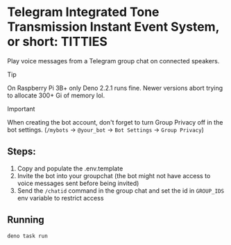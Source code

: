# Telegram Integrated Tone Transmission Instant Event System, or short: TITTIES

Play voice messages from a Telegram group chat on connected speakers.

> [!TIP]
> On Raspberry Pi 3B+ only Deno 2.2.1 runs fine. Newer versions abort trying to allocate 300+ Gi of memory lol.

> [!IMPORTANT]
> When creating the bot account, don't forget to turn Group Privacy off in the bot settings. (`/mybots` -> `@your_bot` -> `Bot Settings` -> `Group Privacy`)

## Steps:

1. Copy and populate the .env.template
2. Invite the bot into your groupchat (the bot might not have access to voice messages sent before being invited)
3. Send the `/chatid` command in the group chat and set the id in `GROUP_IDS` env variable to restrict access

## Running

`deno task run`
